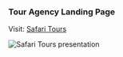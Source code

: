 
<h3>Tour Agency Landing Page</h3>
<p>Visit: <a href="https://ucemrecan.github.io/safari-tours/">Safari Tours</a></p>

![Safari Tours presentation](https://user-images.githubusercontent.com/86497428/209479291-c9d8d719-7962-4a1c-9c53-023df2f20ace.png)
